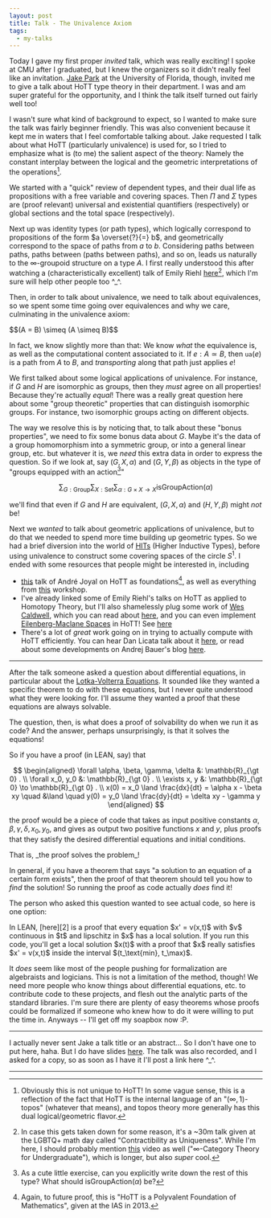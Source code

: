 ```yaml
---
layout: post
title: Talk - The Univalence Axiom
tags:
  - my-talks
---
```


Today I gave my first proper _invited_ talk, which was really exciting! 
I spoke at CMU after I graduated, but I knew the organizers so it didn't really
feel like an invitation. [Jake Park][3] at the University of Florida, though,
invited me to give a talk about HoTT type theory in their department. I was
and am super grateful for the opportunity, and I think the talk itself
turned out fairly well too!

I wasn't sure what kind of background to expect, so I wanted to make sure
the talk was fairly beginner friendly. This was also convenient because it
kept me in waters that I feel comfortable talking about. Jake requested I
talk about what HoTT (particularly univalence) is used for, so I tried to 
emphasize what is (to me) the salient aspect of the theory: Namely the
constant interplay between the logical and the geometric interpretations 
of the operations[^1].

We started with a "quick" review of dependent types, and their dual life
as propositions with a free variable and covering spaces. Then $\Pi$ and 
$\Sigma$ types are (proof relevant) universal and existential quantifiers
(respectively) or global sections and the total space (respectively). 

Next up was identity types (or path types), which logically correspond to
propositions of the form $a \overset{?}{=} b$, and geometrically correspond
to the space of paths from $a$ to $b$. Considering paths between paths,
paths between (paths between paths), and so on, leads us naturally to the
$\infty$-groupoid structure on a type $A$. I first really understood this
after watching a (characteristically excellent) talk of Emily Riehl 
[here][4][^2], which I'm sure will help other people too ^_^.

Then, in order to talk about univalence, we need to talk about equivalences,
so we spent some time going over equivalences and why we care, culminating in
the univalence axiom:

<div class=boxed markdown=1>
  $$(A = B) \simeq (A \simeq B)$$
</div>

In fact, we know slightly more than that: We know _what_ the equivalence is,
as well as the computational content associated to it. If $e : A \simeq B$,
then $\mathtt{ua}(e)$ is a path from $A$ to $B$, and _transporting_ along
that path just applies $e$!

We first talked about some logical applications of univalence. For instance,
if $G$ and $H$ are isomorphic as groups, then they _must_ agree on all 
properties! Because they're actually _equal_! There was a really great question
here about some "group theoretic" properties that can distinguish isomorphic
groups. For instance, two isomorphic groups acting on different objects. 

The way we resolve this is by noticing that, to talk about these "bonus properties",
we need to fix some bonus data about $G$. Maybe it's the data of a group 
homomorphism into a symmetric group, or into a general linear group, etc. but
whatever it is, we _need_ this extra data in order to express the question.
So if we look at, say $(G,X,\alpha)$ and $(G,Y,\beta)$ as objects in the type of
"groups equipped with an action[^4]" 

$$
\sum_{G : \text{Group}} 
\sum_{X : \text{Set}} 
\sum_{\alpha : G \times X \to X}
\text{isGroupAction($\alpha$)}
$$

we'll find that even if $G$ and $H$ are equivalent, 
$(G,X,\alpha)$ and $(H,Y,\beta)$ might _not_ be!

Next we _wanted_ to talk about geometric applications of univalence, but to
do that we needed to spend more time building up geometric types. So we had
a brief diversion into the world of [HITs][6] (Higher Inductive Types),
before using univalence to construct some covering spaces of the circle
$S^1$. I ended with some resources that people might be interested in,
including

 - [this][7] talk of André Joyal on HoTT as foundations[^3], as well as everything
  from [this][8] workshop.
 - I've already linked some of Emily Riehl's talks on HoTT as applied to Homotopy Theory,
     but I'll also shamelessly plug some work of [Wes Caldwell][9], which you
     can read about [here][10], and you can even implement 
     [Eilenberg-Maclane Spaces][12] in HoTT! See [here][13]
 - There's a lot of _great_ work going on in trying to actually compute with
     HoTT efficiently. You can hear Dan Licata talk about it [here][11],
     or read about some developments on Andrej Bauer's blog [here][14].

---

After the talk someone asked a question about differential equations, in 
particular about the [Lotka-Volterra Equations][1]. It sounded like they 
wanted a specific theorem to do with these equations, but I never quite 
understood what they were looking for. I'll assume they
wanted a proof that these equations are always solvable. 

The question, then, is what does a proof of solvability do when we run it as 
code? And the answer, perhaps unsurprisingly, is that it solves the equations!

So if you have a proof (in LEAN, say) that 

$$
\begin{aligned}
\forall \alpha, \beta, \gamma, \delta &: \mathbb{R}_{\gt 0} . \\
\forall x_0, y_0 &: \mathbb{R}_{\gt 0} . \\
\exists x, y &: \mathbb{R}_{\gt 0} \to \mathbb{R}_{\gt 0} . \\
x(0) = x_0 \land \frac{dx}{dt} = \alpha x - \beta xy \quad &\land \quad y(0) = y_0 \land \frac{dy}{dt} = \delta xy - \gamma y
\end{aligned}
$$

the proof would be a piece of code that takes as input
positive constants $\alpha, \beta, \gamma, \delta, x_0, y_0$,
and gives as output two positive functions $x$ and $y$, plus proofs that
they satisfy the desired differential equations and initial conditions.

<div class=boxed markdown=1>
That is, _the proof solves the problem_!
</div>

In general, if you have a theorem that says 
"a solution to an equation of a certain form exists", then the proof of that
theorem should tell you how to _find_ the solution! So running the proof as
code actually _does_ find it! 

The person who asked this question wanted to see actual code, so here is 
one option:

<div class=boxed markdown=1>
  In LEAN, [here][2] is a proof that every equation $x' = v(x,t)$ with $v$ continuous in $t$
  and lipschitz in $x$ has a local solution. If you run this code, you'll get a local solution
  $x(t)$ with a proof that $x$ really satisfies $x' = v(x,t)$ inside the interval
  $(t_\text{min}, t_\max)$.
</div>

It _does_ seem like most of the people pushing for formalization are 
algebraists and logicians. This is not a limitation of the method, though! 
We need more people who know things about differential equations, etc. to 
contribute code to these projects, and flesh out the analytic parts of the
standard libraries. I'm sure there are plenty of easy theorems whose proofs
could be formalized if someone who knew how to do it were willing to put the
time in. Anyways -- I'll get off my soapbox now :P.

---

I actually never sent Jake a talk title or an abstract... So I don't have
one to put here, haha. But I do have slides [here][15]. The talk was also
recorded, and I asked for a copy, so as soon as I have it I'll post a link here ^_^.

---

[^1]: 
    Obviously this is not unique to HoTT! In some vague sense, this is a 
    reflection of the fact that HoTT is the internal language of an 
    "$(\infty,1)$-topos" (whatever that means), and topos theory more generally 
    has this dual logical/geometric flavor.

[^2]: 
    In case this gets taken down for some reason, it's a ~30m talk given
    at the LGBTQ+ math day called "Contractibility as Uniqueness". While I'm here,
    I should probably mention [this][5] video as well 
    ("$\infty$-Category Theory for Undergraduate"), which is longer, but also
    _super_ cool.

[^3]: 
    Again, to future proof, this is "HoTT is a Polyvalent Foundation of Mathematics",
    given at the IAS in 2013.

[^4]:
    As a cute little exercise, can you explicitly write down the rest of this
    type? What should $\text{isGroupAction}(\alpha)$ be?


[1]: https://en.wikipedia.org/wiki/Lotka%E2%80%93Volterra_equations
[2]: https://leanprover-community.github.io/mathlib_docs/analysis/ODE/picard_lindelof.html#top
[3]: https://people.clas.ufl.edu/j-park1/
[4]: https://www.youtube.com/watch?v=X2kNt0ARVeI
[5]: https://www.youtube.com/watch?v=A6hXn6QCu0k
[6]: https://ncatlab.org/nlab/show/higher+inductive+type
[7]: https://www.youtube.com/watch?v=TI-v4QoiEl0
[8]: https://hott-uf.github.io/2021/
[9]: https://www.andrew.cmu.edu/user/wcaldwel/
[10]: https://cmu-hott.github.io/grad-workshop-2021-files/slides-caldwell.pdf
[11]: https://www.youtube.com/watch?v=j5RIZAzooAg
[12]: https://en.wikipedia.org/wiki/Eilenberg%E2%80%93MacLane_spaceh
[13]: https://homotopytypetheory.org/2014/04/15/eilenberg-maclane-spaces-in-hott/
[14]: http://math.andrej.com/
[15]: /assets/docs/univalence-talk/univalence.pdf
